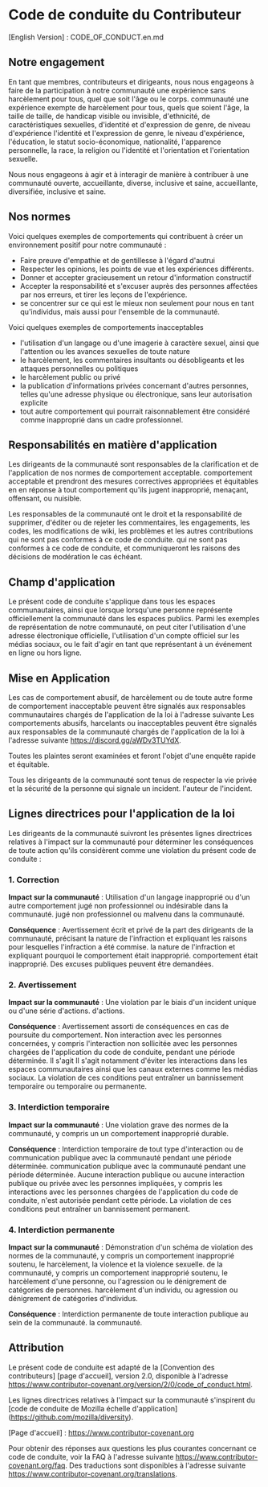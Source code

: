 # Code de conduite du Contributeur
[English Version] : CODE_OF_CONDUCT.en.md
## Notre engagement
En tant que membres, contributeurs et dirigeants, nous nous engageons à faire de la participation à notre communauté une expérience sans harcèlement pour tous, quel que soit l'âge ou le corps.
communauté une expérience exempte de harcèlement pour tous, quels que soient l'âge, la taille
de taille, de handicap visible ou invisible, d'ethnicité, de caractéristiques sexuelles, d'identité et d'expression de genre, de niveau d'expérience
l'identité et l'expression de genre, le niveau d'expérience, l'éducation, le statut socio-économique,
nationalité, l'apparence personnelle, la race, la religion ou l'identité et l'orientation
et l'orientation sexuelle.

Nous nous engageons à agir et à interagir de manière à contribuer à une communauté ouverte, accueillante, diverse, inclusive et saine,
accueillante, diversifiée, inclusive et saine.

## Nos normes
Voici quelques exemples de comportements qui contribuent à créer un environnement positif pour notre communauté :

* Faire preuve d'empathie et de gentillesse à l'égard d'autrui
* Respecter les opinions, les points de vue et les expériences différents.
* Donner et accepter gracieusement un retour d'information constructif
* Accepter la responsabilité et s'excuser auprès des personnes affectées par nos erreurs, et tirer les leçons de l'expérience.
* se concentrer sur ce qui est le mieux non seulement pour nous en tant qu'individus, mais aussi pour l'ensemble de la communauté.

Voici quelques exemples de comportements inacceptables

* l'utilisation d'un langage ou d'une imagerie à caractère sexuel, ainsi que l'attention ou les avances sexuelles de toute nature
* le harcèlement, les commentaires insultants ou désobligeants et les attaques personnelles ou politiques
* le harcèlement public ou privé
* la publication d'informations privées concernant d'autres personnes, telles qu'une adresse physique ou électronique, sans leur autorisation explicite
* tout autre comportement qui pourrait raisonnablement être considéré comme inapproprié dans un cadre professionnel.

## Responsabilités en matière d'application

Les dirigeants de la communauté sont responsables de la clarification et de l'application de nos normes de comportement acceptable.
comportement acceptable et prendront des mesures correctives appropriées et équitables en
en réponse à tout comportement qu'ils jugent inapproprié, menaçant, offensant,
ou nuisible.

Les responsables de la communauté ont le droit et la responsabilité de supprimer, d'éditer ou de rejeter
les commentaires, les engagements, les codes, les modifications de wiki, les problèmes et les autres contributions qui ne sont pas conformes à ce code de conduite.
qui ne sont pas conformes à ce code de conduite, et communiqueront les raisons des décisions de modération
le cas échéant.

## Champ d'application

Le présent code de conduite s'applique dans tous les espaces communautaires, ainsi que lorsque
lorsqu'une personne représente officiellement la communauté dans les espaces publics.
Parmi les exemples de représentation de notre communauté, on peut citer l'utilisation d'une adresse électronique officielle,
l'utilisation d'un compte officiel sur les médias sociaux, ou le fait d'agir en tant que représentant
à un événement en ligne ou hors ligne.

## Mise en Application

Les cas de comportement abusif, de harcèlement ou de toute autre forme de comportement inacceptable peuvent être signalés aux responsables communautaires chargés de l'application de la loi à l'adresse suivante
Les comportements abusifs, harcelants ou inacceptables peuvent être signalés aux responsables de la communauté chargés de l'application de la loi à l'adresse suivante
https://discord.gg/aWDv3TUYdX. 

Toutes les plaintes seront examinées et feront l'objet d'une enquête rapide et équitable.

Tous les dirigeants de la communauté sont tenus de respecter la vie privée et la sécurité de la personne qui signale un incident.
l'auteur de l'incident.

## Lignes directrices pour l'application de la loi

Les dirigeants de la communauté suivront les présentes lignes directrices relatives à l'impact sur la communauté pour déterminer
les conséquences de toute action qu'ils considèrent comme une violation du présent code de conduite :

### 1. Correction

**Impact sur la communauté** : Utilisation d'un langage inapproprié ou d'un autre comportement jugé non professionnel ou indésirable dans la communauté.
jugé non professionnel ou malvenu dans la communauté.

**Conséquence** : Avertissement écrit et privé de la part des dirigeants de la communauté, précisant la nature de l'infraction et expliquant les raisons pour lesquelles l'infraction a été commise.
la nature de l'infraction et expliquant pourquoi le comportement était inapproprié.
comportement était inapproprié. Des excuses publiques peuvent être demandées.

### 2. Avertissement

**Impact sur la communauté** : Une violation par le biais d'un incident unique ou d'une série d'actions.
d'actions.

**Conséquence** : Avertissement assorti de conséquences en cas de poursuite du comportement. Non
interaction avec les personnes concernées, y compris l'interaction non sollicitée avec
les personnes chargées de l'application du code de conduite, pendant une période déterminée. Il s'agit
Il s'agit notamment d'éviter les interactions dans les espaces communautaires ainsi que les canaux externes
comme les médias sociaux. La violation de ces conditions peut entraîner un bannissement temporaire ou
temporaire ou permanente.

### 3. Interdiction temporaire

**Impact sur la communauté** : Une violation grave des normes de la communauté, y compris un
un comportement inapproprié durable.

**Conséquence** : Interdiction temporaire de tout type d'interaction ou de communication publique avec la communauté pendant une période déterminée.
communication publique avec la communauté pendant une période déterminée. Aucune interaction publique ou
aucune interaction publique ou privée avec les personnes impliquées, y compris les interactions
avec les personnes chargées de l'application du code de conduite, n'est autorisée pendant cette période.
La violation de ces conditions peut entraîner un bannissement permanent.

### 4. Interdiction permanente

**Impact sur la communauté** : Démonstration d'un schéma de violation des normes de la communauté, y compris un comportement inapproprié soutenu, le harcèlement, la violence et la violence sexuelle.
de la communauté, y compris un comportement inapproprié soutenu, le harcèlement d'une personne, ou l'agression ou le dénigrement de catégories de personnes.
harcèlement d'un individu, ou agression ou dénigrement de catégories d'individus.

**Conséquence** : Interdiction permanente de toute interaction publique au sein de la communauté.
la communauté.

## Attribution
Le présent code de conduite est adapté de la [Convention des contributeurs] [page d'accueil],
version 2.0, disponible à l'adresse
https://www.contributor-covenant.org/version/2/0/code_of_conduct.html.

Les lignes directrices relatives à l'impact sur la communauté s'inspirent du [code de conduite de Mozilla
échelle d'application] (https://github.com/mozilla/diversity).

[Page d'accueil] : https://www.contributor-covenant.org

Pour obtenir des réponses aux questions les plus courantes concernant ce code de conduite, voir la FAQ à l'adresse suivante
https://www.contributor-covenant.org/faq. Des traductions sont disponibles à l'adresse suivante
https://www.contributor-covenant.org/translations.
